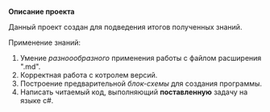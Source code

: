 **Описание проекта**

Данный проект создан для подведения итогов полученных знаний. 

Применение знаний:

1. Умение *разноообразного* применения работы с файлом расширения ".md".
2. Корректная работа с котролем версий.  
3. Построение предварительной _блок-схемы_ для создания программы.
4. Написать читаемый код, выполняющий **поставленную** задачу на языке c#.